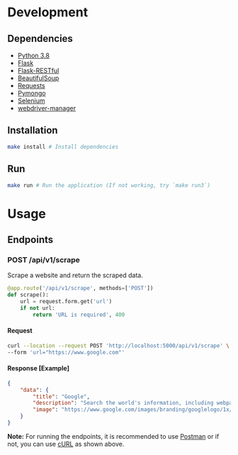 # Development

## Dependencies

- [Python 3.8](https://www.python.org/downloads/release/python-380/)
- [Flask](https://flask.palletsprojects.com/en/1.1.x/)
- [Flask-RESTful](https://flask-restful.readthedocs.io/en/latest/)
- [BeautifulSoup](https://www.crummy.com/software/BeautifulSoup/bs4/doc/)
- [Requests](https://requests.readthedocs.io/en/master/)
- [Pymongo](https://pymongo.readthedocs.io/en/stable/)
- [Selenium](https://selenium-python.readthedocs.io/)
- [webdriver-manager](https://pypi.org/project/webdriver-manager/)

## Installation

```bash
make install # Install dependencies
```

## Run

```bash
make run # Run the application (If not working, try `make run3`)
```

# Usage

## Endpoints

### POST /api/v1/scrape

Scrape a website and return the scraped data.
```Python
@app.route('/api/v1/scrape', methods=['POST'])
def scrape():
    url = request.form.get('url')
    if not url:
        return 'URL is required', 400
```

#### Request

```bash
curl --location --request POST 'http://localhost:5000/api/v1/scrape' \
--form 'url="https://www.google.com"'
```

#### Response [Example]

```json
{
    "data": {
        "title": "Google",
        "description": "Search the world's information, including webpages, images, videos and more. Google has many special features to help you find exactly what you're looking for.",
        "image": "https://www.google.com/images/branding/googlelogo/1x/googlelogo_white_background_color_272x92dp.png"
    }
}
```

**Note:** For running the endpoints, it is recommended to use [Postman](https://www.postman.com/downloads/) or if not, you can use [cURL](https://curl.haxx.se/download.html) as shown above.
